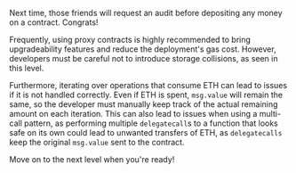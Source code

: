 Next time, those friends will request an audit before depositing any money on a contract. Congrats!

Frequently, using proxy contracts is highly recommended to bring upgradeability features and reduce the deployment's gas cost.
However, developers must be careful not to introduce storage collisions, as seen in this level.

Furthermore, iterating over operations that consume ETH can lead to issues if it is not handled correctly.
Even if ETH is spent, `msg.value` will remain the same, so the developer must manually keep track of the actual remaining amount on each iteration.
This can also lead to issues when using a multi-call pattern, as performing multiple `delegatecall`s to a function that looks safe on its own could lead to unwanted transfers of ETH, as `delegatecalls` keep the original `msg.value` sent to the contract.

Move on to the next level when you're ready!
